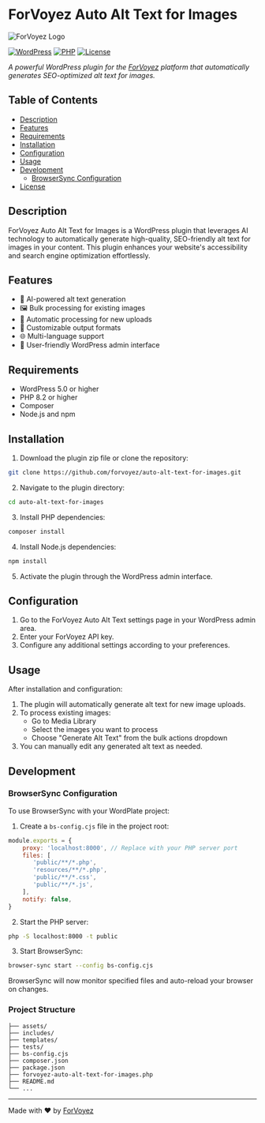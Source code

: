 # ForVoyez Auto Alt Text for Images

![ForVoyez Logo](assets/forvoyez-logo.png)

[![WordPress](https://img.shields.io/badge/WordPress-5.0%2B-blue.svg)](https://wordpress.org/)
[![PHP](https://img.shields.io/badge/PHP-8.2%2B-purple.svg)](https://php.net/)
[![License](https://img.shields.io/badge/License-GPL--2.0%2B-green.svg)](https://www.gnu.org/licenses/gpl-2.0.html)

_A powerful WordPress plugin for the [ForVoyez](https://forvoyez.com) platform that automatically generates SEO-optimized alt text for images._

## Table of Contents

- [Description](#description)
- [Features](#features)
- [Requirements](#requirements)
- [Installation](#installation)
- [Configuration](#configuration)
- [Usage](#usage)
- [Development](#development)
  - [BrowserSync Configuration](#browsersync-configuration)
- [License](#license)

## Description

ForVoyez Auto Alt Text for Images is a WordPress plugin that leverages AI technology to automatically generate high-quality, SEO-friendly alt text for images in your content. This plugin enhances your website's accessibility and search engine optimization effortlessly.

## Features

- 🤖 AI-powered alt text generation
- 🖼️ Bulk processing for existing images
- 🔄 Automatic processing for new uploads
- 🎨 Customizable output formats
- 🌐 Multi-language support
- 🧰 User-friendly WordPress admin interface

## Requirements

- WordPress 5.0 or higher
- PHP 8.2 or higher
- Composer
- Node.js and npm

## Installation

1. Download the plugin zip file or clone the repository:
```sh
git clone https://github.com/forvoyez/auto-alt-text-for-images.git
```

2. Navigate to the plugin directory:
```sh
cd auto-alt-text-for-images
```

3. Install PHP dependencies:
```sh
composer install
```

4. Install Node.js dependencies:
```sh
npm install
```

5. Activate the plugin through the WordPress admin interface.

## Configuration

1. Go to the ForVoyez Auto Alt Text settings page in your WordPress admin area.
2. Enter your ForVoyez API key.
3. Configure any additional settings according to your preferences.

## Usage

After installation and configuration:

1. The plugin will automatically generate alt text for new image uploads.
2. To process existing images:
   - Go to Media Library
   - Select the images you want to process
   - Choose "Generate Alt Text" from the bulk actions dropdown
3. You can manually edit any generated alt text as needed.

## Development

### BrowserSync Configuration

To use BrowserSync with your WordPlate project:

1. Create a `bs-config.cjs` file in the project root:

```js
module.exports = {
    proxy: 'localhost:8000', // Replace with your PHP server port
    files: [
       'public/**/*.php',
       'resources/**/*.php',
       'public/**/*.css',
       'public/**/*.js',
    ],
    notify: false,
}
```

2. Start the PHP server:
```sh
php -S localhost:8000 -t public
```

3. Start BrowserSync:
```sh
browser-sync start --config bs-config.cjs
```

BrowserSync will now monitor specified files and auto-reload your browser on changes.

### Project Structure

```
├── assets/
├── includes/
├── templates/
├── tests/
├── bs-config.cjs
├── composer.json
├── package.json
├── forvoyez-auto-alt-text-for-images.php
├── README.md
└── ...
```

---

Made with ❤️ by [ForVoyez](https://forvoyez.com)